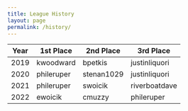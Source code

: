 ```yaml
---
title: League History
layout: page
permalink: /history/
---
```


| Year  | 1st Place   | 2nd Place   | 3rd Place     |
| ---   | ---         | ---         | ---           |
| 2019  | kwoodward   | bpetkis     | justinliquori |
| 2020  | phileruper  | stenan1029  | justinliquori |
| 2021  | phileruper  | swoicik     | riverboatdave |
| 2022  | ewoicik     | cmuzzy      | phileruper    |

